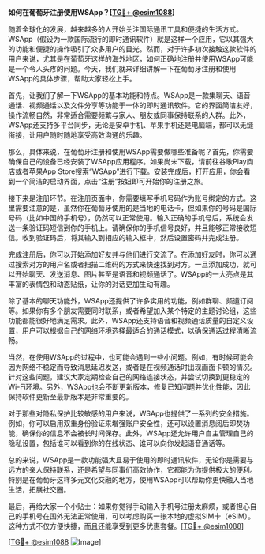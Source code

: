 **如何在葡萄牙注册使用WSApp？[[TG💪+ @esim1088](https://t.me/s/esim1088)]**

随着全球化的发展，越来越多的人开始关注国际通讯工具和便捷的生活方式。WSApp（假设为一款国际流行的即时通讯软件）就是这样一个应用，它以其强大的功能和便捷的操作吸引了众多用户的目光。然而，对于许多初次接触这款软件的用户来说，尤其是在葡萄牙这样的海外地区，如何正确地注册并使用WSApp可能是一个令人头疼的问题。今天，我们就来详细讲解一下在葡萄牙注册和使用WSApp的具体步骤，帮助大家轻松上手。

首先，让我们了解一下WSApp的基本功能和特点。WSApp是一款集聊天、语音通话、视频通话以及文件分享等功能于一体的即时通讯软件。它的界面简洁友好，操作流畅自然，非常适合需要频繁与家人、朋友或同事保持联系的人群。此外，WSApp还支持多平台同步，无论是安卓手机、苹果手机还是电脑端，都可以无缝衔接，让用户随时随地享受高效沟通的乐趣。

那么，具体来说，在葡萄牙注册和使用WSApp需要做哪些准备呢？首先，你需要确保自己的设备已经安装了WSApp应用程序。如果尚未下载，请前往谷歌Play商店或者苹果App Store搜索“WSApp”进行下载。安装完成后，打开应用，你会看到一个简洁的启动界面，点击“注册”按钮即可开始你的注册之旅。

接下来是注册环节。在注册页面中，你需要填写手机号码作为账号绑定的方式。这里需要注意的是，虽然你在葡萄牙使用的是当地的电话卡，但如果你的号码是国际号码（比如中国的手机号），仍然可以正常使用。输入正确的手机号后，系统会发送一条验证码短信到你的手机上。请确保你的手机信号良好，并且能够正常接收短信。收到验证码后，将其输入到相应的输入框中，然后设置密码并完成注册。

完成注册后，你可以开始添加好友并与他们进行交流了。在添加好友时，你可以通过搜索对方的用户名或者扫描二维码的方式来快速找到对方。一旦添加成功，就可以开始聊天、发送消息、图片甚至是语音和视频通话了。WSApp的一大亮点是其丰富的表情包和动态贴纸，让你的对话更加生动有趣。

除了基本的聊天功能外，WSApp还提供了许多实用的功能，例如群聊、频道订阅等。如果你有多个朋友需要同时联系，或者希望加入某个特定的主题讨论组，这些功能都能很好地满足需求。此外，WSApp还支持语音和视频通话质量的自定义设置，用户可以根据自己的网络环境选择最适合的通话模式，以确保通话过程清晰流畅。

当然，在使用WSApp的过程中，也可能会遇到一些小问题。例如，有时候可能会因为网络不稳定而导致消息延迟发送，或者是在视频通话时出现画面卡顿的情况。针对这些问题，建议大家定期检查自己的网络连接状态，并尝试切换到更稳定的Wi-Fi环境。另外，WSApp也会不断更新版本，修复已知问题并优化性能，因此保持软件更新至最新版本是非常重要的。

对于那些对隐私保护比较敏感的用户来说，WSApp也提供了一系列的安全措施。例如，你可以启用双重身份验证来增强账户安全性，还可以设置消息阅后即焚功能，确保你的信息不会被长时间保存。此外，WSApp还允许用户自主管理自己的隐私设置，包括谁可以看到你的在线状态、谁可以向你发起语音通话等。

总的来说，WSApp是一款功能强大且易于使用的即时通讯软件，无论你是需要与远方的亲人保持联系，还是希望与同事们高效协作，它都能为你提供极大的便利。特别是在葡萄牙这样多元文化交融的地方，使用WSApp可以帮助你更快融入当地生活，拓展社交圈。

最后，再给大家一个小贴士：如果你觉得手动输入手机号注册太麻烦，或者担心自己的手机号在国外无法正常使用，可以考虑购买一张本地的虚拟SIM卡（eSIM）。这种方式不仅方便快捷，而且还能享受到更多优惠套餐。[[TG💪+ @esim1088](https://t.me/s/esim1088)]

[[TG💪+ @esim1088](https://t.me/s/esim1088) ![Image](https://i.postimg.cc/4NQfJmqS/Snipaste-2025-05-13-00-14-12.png)]
